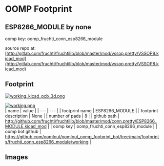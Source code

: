 # OOMP Footprint  
## ESP8266_MODULE  by none  
  
oomp key: oomp_fruchti_conn_esp8266_module  
  
source repo at: [http://gitlab.com/fruchti/fruchtilib/blob/master/mod/vssop.pretty/VSSOP8.kicad_mod](http://gitlab.com/fruchti/fruchtilib/blob/master/mod/vssop.pretty/VSSOP8.kicad_mod)  
## Footprint  
  
[![working_kicad_pcb_3d.png](working_kicad_pcb_3d_600.png)](working_kicad_pcb_3d.png)  
  
[![working.png](working_600.png)](working.png)  
| name | value | 
| --- | --- | 
| footprint name | ESP8266_MODULE | 
| footprint description | None | 
| number of pads | 8 | 
| github path | http://github.com/fruchti/fruchtilib/blob/master/mod/conn.pretty/ESP8266_MODULE.kicad_mod | 
| oomp key | oomp_fruchti_conn_esp8266_module | 
| oomp bot github | https://github.com/oomlout/oomlout_oomp_footprint_bot/tree/main/footprints/fruchti_conn_esp8266_module/working | 
## Images  
